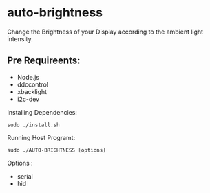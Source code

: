 # auto-brightness
Change the Brightness of your Display according to the ambient light intensity.

Pre Requireents:
---------------------
 - Node.js
 - ddccontrol
 - xbacklight
 - i2c-dev
 
Installing Dependencies:
```text
sudo ./install.sh
```
Running Host Programt:
```text
sudo ./AUTO-BRIGHTNESS [options]
```
Options :
 - serial
 - hid

